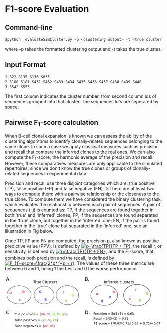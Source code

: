 # F1-score Evaluation 

## Command-line
``` diff
$python  evaluateSimCluster.py -p <clustering output> -t <true cluster file>
```
where -p takes the formatted clustering output and -t takes the true clustes.

## Input Format
```
1 S22 S135 S136 S635
2 S180 S181 S431 S432 S433 S434 S435 S436 S437 S438 S439 S440
3 S542 S553
 ```
The first column indicates the cluster number, from second column Ids of sequences grouped into that cluster. The sequences Id's are seperated by space.

## Pairwise F<sub>1</sub>-score calculation
When B-cell clonal expansion is known we can assess the ability of the
clustering algorithms to identify clonally-related sequences belonging to the same
clone. In such a case we apply classical measures such as precision and
recall that compare the inferred clones to the real ones.  We can also
compute the F<sub>1</sub>-score, the harmonic average of the precision and recall. 
However, these comparatives measures are only applicable to the simulated repertoires, since
we don't know the true clones or groups of clonally-related sequences in experimental data.

Precision and recall use three disjoint
categories which are: true positive (TP), false positive (FP) and false negative (FN).
%There are at least two ways to compute them: with a pairwise relationship or the closeness to the true clone. 
To compute them we have considered the binary clustering task, which evaluates the relationship between each pair of sequences. 
A pair of sequences (i,j) is counted as: TP, if the sequences are found together in both 'true' and 'inferred' clones;
FP, if the sequences are found separated in the 'true' clone, but together in the 'inferred' one; 
FN, if the pair is found together in the 'true' clone but separated in the 'inferred' one, see an illustration in Fig below.

Once TP, FP and FN are computed, the precision p, also known as positive predictive value (PPV), is defined by <a href="https://www.codecogs.com/eqnedit.php?latex=\dpi{80}&space;p=\frac{TP}{TP&space;&plus;&space;FP}" target="_blank"><img src="https://latex.codecogs.com/gif.latex?\dpi{80}&space;p=\frac{TP}{TP&space;&plus;&space;FP}" title="p=\frac{TP}{TP + FP}" /></a>, the recall r, or  sensitivity, is defined by <a href="https://www.codecogs.com/eqnedit.php?latex=\dpi{80}&space;r=\frac{TP}{TP&space;&plus;&space;FN}" target="_blank"><img src="https://latex.codecogs.com/gif.latex?\dpi{80}&space;r=\frac{TP}{TP&space;&plus;&space;FN}" title="r=\frac{TP}{TP + FN}" /></a> , and the F<sub>1</sub>-score, that combines both precision and the recall, is defined by <a href="https://www.codecogs.com/eqnedit.php?latex=\dpi{80}&space;F_{1}-score=\frac{2*p*r}{p&space;&plus;&space;r}" target="_blank"><img src="https://latex.codecogs.com/gif.latex?\dpi{80}&space;F_{1}-score=\frac{2*p*r}{p&space;&plus;&space;r}" title="F_{1}-score=\frac{2*p*r}{p + r}" /></a>.  The values of these three metrics are between 0 and 1, being 1 the best and 0 the worse performance.

![image of F1-score](PR_paiwise.png)
